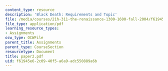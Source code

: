 ```yaml
---
content_type: resource
description: 'Black Death: Requirements and Topic'
file: /media/courses/21h-311-the-renaissance-1300-1600-fall-2004/f61945e62c0940f5a6a9adc550889a6b_paper2.pdf
file_type: application/pdf
learning_resource_types:
- Assignments
ocw_type: OCWFile
parent_title: Assignments
parent_type: CourseSection
resourcetype: Document
title: paper2.pdf
uid: f61945e6-2c09-40f5-a6a9-adc550889a6b
---
```

